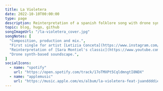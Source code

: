 ```yaml
---
title: La Violetera
date: 2022-10-10T00:00:00
type: page
description: Reinterpretation of a spanish folklore song with drone synths.
topic: blog, hugo, github
songImageUrl: "/la-violetera_cover.jpg"
songNotes: [
  "Composition, production and mix.",
  "First single for artist [Letizia Conceta](https://www.instagram.com/letiziaconceta/).",
  "Reinterpretation of [Sara Montiel's classic](https://www.youtube.com/watch?v=I1Rll1KKSB8).",
  "Drone synth-based soundscape.",
]
socialIcons:
  - name: "spotify"
    url: "https://open.spotify.com/track/17oTMXPt5CqldmngtI8NDX"
  - name: "applemusic"
    url: "https://music.apple.com/es/album/la-violetera-feat-juanddddiego/1648470972"
---
```

